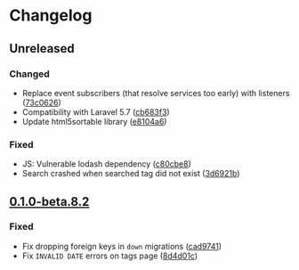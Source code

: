 # Changelog

## Unreleased

### Changed
- Replace event subscribers (that resolve services too early) with listeners ([73c0626](https://github.com/flarum/tags/commit/73c0626e722d2be2b82804eec5746646b64b0c44))
- Compatibility with Laravel 5.7 ([cb683f3](https://github.com/flarum/tags/commit/cb683f37e689a03b25e43e47447025de8e127a56))
- Update html5sortable library ([e8104a6](https://github.com/flarum/tags/commit/e8104a623edff6560c544972b2171faf050ec2ab))

### Fixed
- JS: Vulnerable lodash dependency ([c80cbe8](https://github.com/flarum/tags/commit/c80cbe8ae7063d1c18784e983e9789554dbe4e03))
- Search crashed when searched tag did not exist ([3d6921b](https://github.com/flarum/tags/commit/3d6921bdd257c0f17ea36bd8c1f352670fef66e8))

## [0.1.0-beta.8.2](https://github.com/flarum/tags/compare/v0.1.0-beta.8.1...v0.1.0-beta.8.2)

### Fixed
- Fix dropping foreign keys in `down` migrations ([cad9741](https://github.com/flarum/tags/commit/cad97410e53854d58fefd01916ba3a1c3bd5ba3d))
- Fix `INVALID DATE` errors on tags page ([8d4d01c](https://github.com/flarum/tags/commit/8d4d01c61079fecf84608dda1c64d112f5d9be34))
